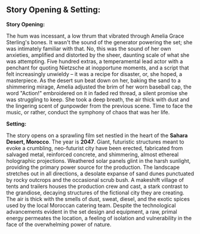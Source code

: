 ## Story Opening & Setting:

**Story Opening:**

The hum was incessant, a low thrum that vibrated through Amelia Grace Sterling's bones. It wasn't the sound of the generator powering the set; she was intimately familiar with that. No, this was the sound of her own anxieties, amplified and distorted by the sheer, daunting scale of what she was attempting. Five hundred extras, a temperamental lead actor with a penchant for quoting Nietzsche at inopportune moments, and a script that felt increasingly unwieldy – it was a recipe for disaster, or, she hoped, a masterpiece. As the desert sun beat down on her, baking the sand to a shimmering mirage, Amelia adjusted the brim of her worn baseball cap, the word "Action!" embroidered on it in faded red thread, a silent promise she was struggling to keep. She took a deep breath, the air thick with dust and the lingering scent of gunpowder from the previous scene. Time to face the music, or rather, conduct the symphony of chaos that was her life.

**Setting:**

The story opens on a sprawling film set nestled in the heart of the **Sahara Desert, Morocco**. The year is **2047**. Giant, futuristic structures meant to evoke a crumbling, neo-futurist city have been erected, fabricated from salvaged metal, reinforced concrete, and shimmering, almost ethereal holographic projections. Weathered solar panels glint in the harsh sunlight, providing the primary power source for the production. The landscape stretches out in all directions, a desolate expanse of sand dunes punctuated by rocky outcrops and the occasional scrub bush. A makeshift village of tents and trailers houses the production crew and cast, a stark contrast to the grandiose, decaying structures of the fictional city they are creating. The air is thick with the smells of dust, sweat, diesel, and the exotic spices used by the local Moroccan catering team. Despite the technological advancements evident in the set design and equipment, a raw, primal energy permeates the location, a feeling of isolation and vulnerability in the face of the overwhelming power of nature.
